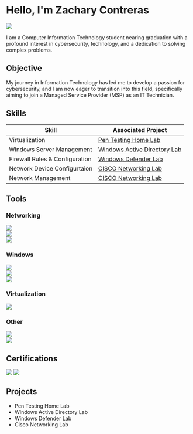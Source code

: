 # Hello, I'm Zachary Contreras 
<a href="www.linkedin.com/in/zachary-contreras-52962a2b6"><img src="https://img.shields.io/badge/-LinkedIn-0072b1?&style=for-the-badge&logo=linkedin&logoColor=white" /></a>

I am a Computer Information Technology student nearing graduation with a profound interest in cybersecurity, technology, and a dedication to solving complex problems.

## Objective

My journey in Information Technology has led me to develop a passion for cybersecurity, and I am now eager to transition into this field, specifically aiming to join a Managed Service Provider (MSP) as an IT Technician.

## Skills

| Skill                                         | Associated Project         |
|-----------------------------------------------|----------------------------|
| Virtualization          | <a href="https://github.com/zachcontreras185/Pen-Testing-Home-Lab/blob/main/README.md">Pen Testing Home Lab</a>|
| Windows Server Management | <a href="https://github.com/zachcontreras185/Windows-Active-Directory-Lab/tree/main"> Windows Active Directory Lab</a>|
| Firewall Rules & Configuration         | <a href="https://github.com/zachcontreras185/Windows-Defender-Lab"> Windows Defender Lab|
| Network Device Configurtaion      | <a href="https://github.com/zachcontreras185/Cisco-Networking-Lab/blob/main/README.md"> CISCO Networking Lab|
| Network Management                  | <a href="https://github.com/zachcontreras185/Cisco-Networking-Lab/blob/main/README.md"> CISCO Networking Lab|

## Tools

### Networking
<div>
    <img src="https://img.shields.io/badge/-Wireshark-1679A7?&style=for-the-badge&logo=Wireshark&logoColor=white" />
    <div>
  <img src="https://img.shields.io/badge/-Cisco%20Packet%20Tracer-1C6B83?&style=for-the-badge&logo=cisco&logoColor=white" />
</div>
     <div>
  <img src="https://img.shields.io/badge/-PuTTY-000000?&style=for-the-badge&logo=putty&logoColor=white" />
</div>

### Windows 
<div>
  <img src="https://img.shields.io/badge/-Windows%20Active%20Directory-0078D4?&style=for-the-badge&logo=microsoft&logoColor=white" />
</div>
<div>
  <img src="https://img.shields.io/badge/-Windows%20Defender-00B140?&style=for-the-badge&logo=microsoft&logoColor=white" />
</div>
<div>
  <img src="https://img.shields.io/badge/-Windows%20IIS-0078D4?&style=for-the-badge&logo=microsoft&logoColor=white" />
</div>

### Virtualization
<div>
  <img src="https://img.shields.io/badge/-VirtualBox-1E4E8C?&style=for-the-badge&logo=virtualbox&logoColor=white" />
</div>

### Other
<div>
  <img src="https://img.shields.io/badge/-Ubuntu-E95420?&style=for-the-badge&logo=ubuntu&logoColor=white" />
</div>
<div>
  <img src="https://img.shields.io/badge/-Kali%20Linux-557C88?&style=for-the-badge&logo=kali&logoColor=white" />
</div>

## Certifications
<img src="https://img.shields.io/badge/-TestOut%20Network%2B-FF0000?&style=for-the-badge&logo=TestOut&logoColor=white" />
<img src="https://img.shields.io/badge/-TestOut%20Security%2B-FF0000?&style=for-the-badge&logo=TestOut&logoColor=white" />

## Projects
- Pen Testing Home Lab
- Windows Active Directory Lab
- Windows Defender Lab
- Cisco Networking Lab 

